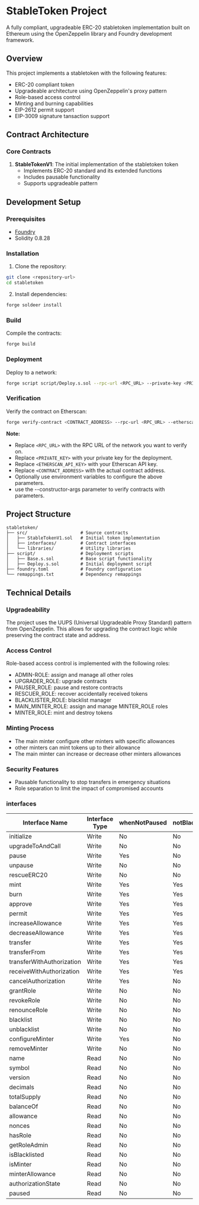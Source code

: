
# StableToken Project

A fully compliant, upgradeable ERC-20 stabletoken implementation built on Ethereum using the OpenZeppelin library and Foundry development framework.

## Overview

This project implements a stabletoken with the following features:
- ERC-20 compliant token
- Upgradeable architecture using OpenZeppelin's proxy pattern
- Role-based access control
- Minting and burning capabilities
- EIP-2612 permit support
- EIP-3009 signature tansaction support

## Contract Architecture

### Core Contracts

1. **StableTokenV1**: The initial implementation of the stabletoken token
   - Implements ERC-20 standard and its extended functions
   - Includes pausable functionality
   - Supports upgradeable pattern


## Development Setup

### Prerequisites

- [Foundry](https://book.getfoundry.sh/getting-started/installation)
- Solidity 0.8.28

### Installation

1. Clone the repository:
```bash
git clone <repository-url>
cd stabletoken
```

2. Install dependencies:
```bash
forge soldeer install
```

### Build

Compile the contracts:
```bash
forge build
```

### Deployment

Deploy to a network:
```bash
forge script script/Deploy.s.sol --rpc-url <RPC_URL> --private-key <PRIVATE_KEY> --broadcast
```

### Verification
Verify the contract on Etherscan:
```bash
forge verify-contract <CONTRACT_ADDRESS> --rpc-url <RPC_URL> --etherscan-api-key <ETHERSCAN_API_KEY>
```

**Note:**
- Replace `<RPC_URL>` with the RPC URL of the network you want to verify on.
- Replace `<PRIVATE_KEY>` with your private key for the deployment.
- Replace `<ETHERSCAN_API_KEY>` with your Etherscan API key.
- Replace `<CONTRACT_ADDRESS>` with the actual contract address.
- Optionally use environment variables to configure the above parameters.
- use the --constructor-args parameter to verify contracts with parameters.

## Project Structure

```
stabletoken/
├── src/                    # Source contracts
│   ├── StableTokenV1.sol   # Initial token implementation
│   ├── interfaces/         # Contract interfaces
│   └── libraries/          # Utility libraries
├── script/                 # Deployment scripts
│   ├── Base.s.sol          # Base script functionality
│   ├── Deploy.s.sol        # Initial deployment script
├── foundry.toml            # Foundry configuration
└── remappings.txt          # Dependency remappings
```

## Technical Details

### Upgradeability

The project uses the UUPS (Universal Upgradeable Proxy Standard) pattern from OpenZeppelin. This allows for upgrading the contract logic while preserving the contract state and address.

### Access Control

Role-based access control is implemented with the following roles:
- ADMIN-ROLE: assign and manage all other roles
- UPGRADER_ROLE: upgrade contracts
- PAUSER_ROLE: pause and restore contracts
- RESCUER_ROLE: recover accidentally received tokens
- BLACKLISTER_ROLE: blacklist manager
- MAIN_MINTER_ROLE: assign and manage MINTER_ROLE roles
- MINTER_ROLE: mint and destroy tokens

### Minting Process

- The main minter configure other minters with specific allowances
- other minters can mint tokens up to their allowance
- The main minter can increase or decrease other minters allowances

### Security Features

- Pausable functionality to stop transfers in emergency situations
- Role separation to limit the impact of compromised accounts

### interfaces

| Interface Name | Interface Type | whenNotPaused | notBlacklisted |
|---------|---------|-------------------|---------------------|
| initialize | Write | No | No |
| upgradeToAndCall | Write | No | No |
| pause | Write | Yes | No |
| unpause | Write | No | No |
| rescueERC20 | Write | No | No |
| mint | Write | Yes | Yes |
| burn | Write | Yes | Yes |
| approve | Write | Yes | Yes |
| permit | Write | Yes | Yes |
| increaseAllowance | Write | Yes | Yes |
| decreaseAllowance | Write | Yes | Yes |
| transfer | Write | Yes | Yes |
| transferFrom | Write | Yes | Yes |
| transferWithAuthorization | Write | Yes | Yes |
| receiveWithAuthorization | Write | Yes | Yes |
| cancelAuthorization | Write | Yes | No |
| grantRole | Write | No | No |
| revokeRole | Write | No | No |
| renounceRole | Write | No | No |
| blacklist | Write | No | No |
| unblacklist | Write | No | No |
| configureMinter | Write | Yes | No |
| removeMinter | Write | No | No |
| name | Read | No | No |
| symbol | Read | No | No |
| version | Read | No | No |
| decimals | Read | No | No |
| totalSupply | Read | No | No |
| balanceOf | Read | No | No |
| allowance | Read | No | No |
| nonces | Read | No | No |
| hasRole | Read | No | No |
| getRoleAdmin | Read | No | No |
| isBlacklisted | Read | No | No |
| isMinter | Read | No | No |
| minterAllowance | Read | No | No |
| authorizationState | Read | No | No |
| paused | Read | No | No |
